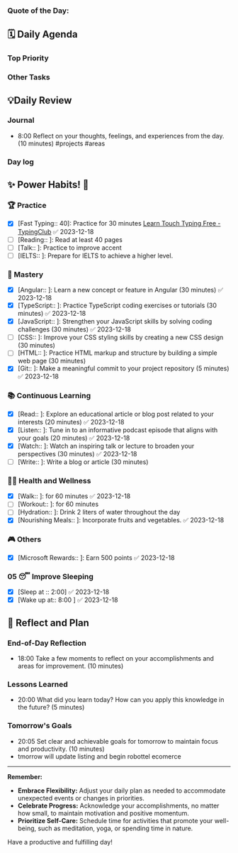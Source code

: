 ### **Quote of the Day:**



##  **🗓️ Daily Agenda** 
### Top Priority

### Other Tasks 

## 💡Daily Review
### Journal
- 8:00 Reflect on your thoughts, feelings, and experiences from the day. (10 minutes) #projects #areas 
### Day log

## **✨ Power Habits! 💪**

### 🏆 Practice
- [x] [Fast Typing:: 40]: Practice for 30 minutes [Learn Touch Typing Free - TypingClub](https://www.typingclub.com/) ✅ 2023-12-18
- [ ] [Reading:: ]: Read at least 40 pages 
- [ ] [Talk:: ]: Practice to improve accent
- [ ] [IELTS:: ]: Prepare for IELTS to achieve a higher level.

### 🚀 Mastery
- [x] [Angular:: ]: Learn a new concept or feature in Angular (30 minutes) ✅ 2023-12-18
- [x] [TypeScript:: ]: Practice TypeScript coding exercises or tutorials (30 minutes) ✅ 2023-12-18
- [x] [JavaScript:: ]: Strengthen your JavaScript skills by solving coding challenges (30 minutes) ✅ 2023-12-18
- [ ] [CSS:: ]: Improve your CSS styling skills by creating a new CSS design (30 minutes)
- [ ] [HTML:: ]: Practice HTML markup and structure by building a simple web page (30 minutes)
- [x] [Git:: ]: Make a meaningful commit to your project repository (5 minutes) ✅ 2023-12-18

### 📚 Continuous Learning
- [x] [Read:: ]: Explore an educational article or blog post related to your interests (20 minutes) ✅ 2023-12-18
- [x] [Listen:: ]: Tune in to an informative podcast episode that aligns with your goals (20 minutes) ✅ 2023-12-18
- [x] [Watch:: ]: Watch an inspiring talk or lecture to broaden your perspectives (30 minutes) ✅ 2023-12-18
- [ ] [Write:: ]: Write a blog or article (30 minutes) 
### 🏃‍♀️ Health and Wellness
- [x] [Walk:: ]: for 60 minutes ✅ 2023-12-18
- [ ] [Workout:: ]: for 60 minutes
- [ ] [Hydration:: ]: Drink 2 liters of water throughout the day
- [x] [Nourishing Meals:: ]: Incorporate fruits and vegetables. ✅ 2023-12-18

### 🎮 Others
- [x] [Microsoft Rewards:: ]: Earn 500 points ✅ 2023-12-18

### 05 😴 Improve Sleeping
- [x] [Sleep at :: 2:00] ✅ 2023-12-18
- [x] [Wake up at:: 8:00 ] ✅ 2023-12-18
## **📝 Reflect and Plan**

### End-of-Day Reflection
- 18:00 Take a few moments to reflect on your accomplishments and areas for improvement. (10 minutes)
### Lessons Learned 
- 20:00 What did you learn today? How can you apply this knowledge in the future? (5 minutes)
### Tomorrow's Goals
- 20:05 Set clear and achievable goals for tomorrow to maintain focus and productivity. (10 minutes)
- tmorrow will  update listing and begin robottel ecomerce

---
**Remember:**

- **Embrace Flexibility:** Adjust your daily plan as needed to accommodate unexpected events or changes in priorities.
- **Celebrate Progress:** Acknowledge your accomplishments, no matter how small, to maintain motivation and positive momentum.
- **Prioritize Self-Care:** Schedule time for activities that promote your well-being, such as meditation, yoga, or spending time in nature.

Have a productive and fulfilling day!